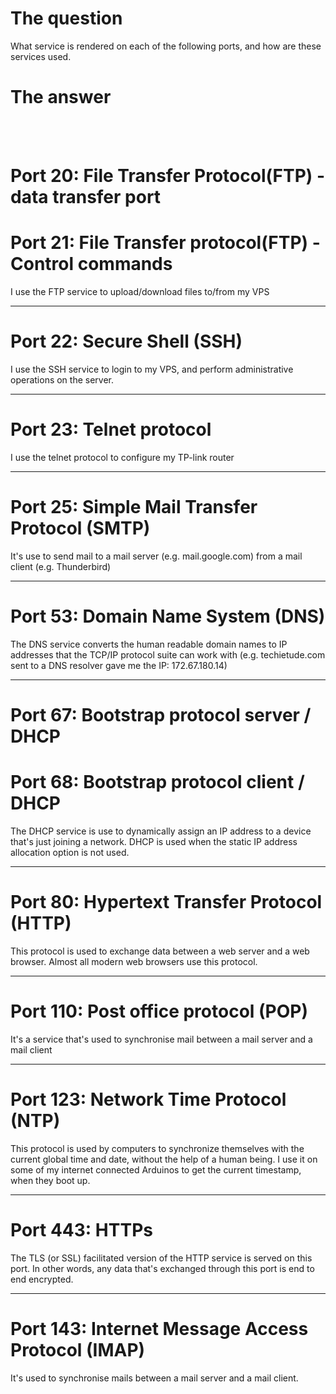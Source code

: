 # The question
What service is rendered on each of the following ports, and how are these services used.

# The answer
<br/><br/>
# Port 20: File Transfer Protocol(FTP) - data transfer port  
# Port 21: File Transfer protocol(FTP) - Control commands

I use the FTP service to upload/download files to/from my VPS

--------------------------------
# Port 22: Secure Shell  (SSH)

I use the SSH service to login to my VPS, and perform administrative operations on the server.

--------------------------------
# Port 23: Telnet protocol

I use the telnet protocol to configure my TP-link router

--------------------------------
# Port 25: Simple Mail Transfer Protocol (SMTP)

It's use to send mail to a mail server (e.g. mail.google.com) from a mail client (e.g. Thunderbird)

--------------------------------
# Port 53: Domain Name System (DNS)

The DNS service converts the human readable domain names to IP addresses that the TCP/IP protocol suite can work with (e.g. techietude.com sent to a DNS resolver gave me the IP: 172.67.180.14)

--------------------------------
# Port 67: Bootstrap protocol server / DHCP

# Port 68: Bootstrap protocol client / DHCP

The DHCP service is use to dynamically assign an IP address to a device that's just joining a network. 
DHCP is used when the static IP address allocation option is not used. 
 
--------------------------------
# Port 80: Hypertext Transfer Protocol (HTTP)

This protocol is used to exchange data between a web server and a web browser.
Almost all modern web browsers use this protocol.

--------------------------------
# Port 110: Post office protocol (POP)

It's a service that's used to synchronise mail between a mail server and a mail client

--------------------------------
# Port 123: Network Time Protocol (NTP)

This protocol is used by computers to synchronize themselves with the current global time and date, without the help of a human being.
I use it on some of my internet connected Arduinos to get the current timestamp, when they boot up.

--------------------------------
# Port 443: HTTPs

The TLS (or SSL) facilitated version of the HTTP service is served on this port.
In other words, any data that's exchanged through this port is end to end encrypted.

--------------------------------
# Port 143: Internet Message Access Protocol (IMAP)

It's used to synchronise mails between a mail server and a mail client.
